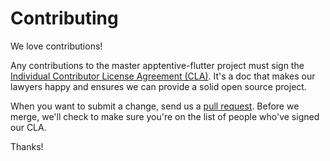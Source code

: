 # Contributing

We love contributions!

Any contributions to the master apptentive-flutter project must sign the [Individual Contributor License Agreement (CLA)](https://docs.google.com/a/apptentive.com/spreadsheet/viewform?formkey=dDhMaXJKQnRoX0dRMzZNYnp5bk1Sbmc6MQ#gid=0). It's a doc that makes our lawyers happy and ensures we can provide a solid open source project.

When you want to submit a change, send us a [pull request](https://github.com/apptentive-engineering/apptentive-flutter/pulls). Before we merge, we'll check to make sure you're on the list of people who've signed our CLA.

Thanks!
